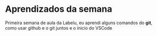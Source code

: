 # Aprendizados da semana

Primeira semana de aula da Labelu, eu aprendi alguns comandos do **git**, como usar github e o git juntos e o ínicio do VSCode